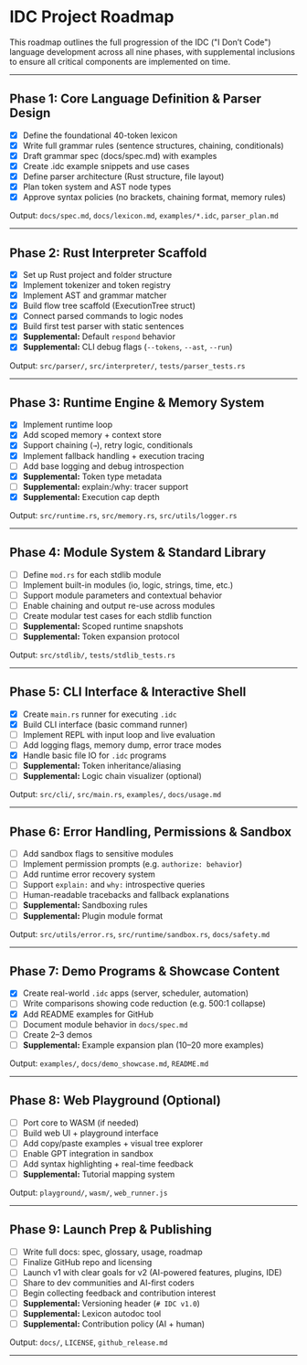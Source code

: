 
#  IDC Project Roadmap

This roadmap outlines the full progression of the IDC ("I Don’t Code") language development across all nine phases, with supplemental inclusions to ensure all critical components are implemented on time.

---

##  Phase 1: Core Language Definition & Parser Design

- [x] Define the foundational 40-token lexicon
- [x] Write full grammar rules (sentence structures, chaining, conditionals)
- [x] Draft grammar spec (docs/spec.md) with examples
- [x] Create .idc example snippets and use cases
- [x] Define parser architecture (Rust structure, file layout)
- [x] Plan token system and AST node types
- [x] Approve syntax policies (no brackets, chaining format, memory rules)

 Output: `docs/spec.md`, `docs/lexicon.md`, `examples/*.idc`, `parser_plan.md`

---

##  Phase 2: Rust Interpreter Scaffold

- [x] Set up Rust project and folder structure
- [x] Implement tokenizer and token registry
- [x] Implement AST and grammar matcher
- [x] Build flow tree scaffold (ExecutionTree struct)
- [x] Connect parsed commands to logic nodes
- [x] Build first test parser with static sentences
- [x]  **Supplemental:** Default `respond` behavior
- [x]  **Supplemental:** CLI debug flags (`--tokens`, `--ast`, `--run`)

 Output: `src/parser/`, `src/interpreter/`, `tests/parser_tests.rs`

---

##  Phase 3: Runtime Engine & Memory System

- [x] Implement runtime loop
- [x] Add scoped memory + context store
- [x] Support chaining (`→`), retry logic, conditionals
- [x] Implement fallback handling + execution tracing
- [ ] Add base logging and debug introspection
- [x]  **Supplemental:** Token type metadata
- [ ]  **Supplemental:** explain:/why: tracer support
- [x]  **Supplemental:** Execution cap depth

 Output: `src/runtime.rs`, `src/memory.rs`, `src/utils/logger.rs`

---

##  Phase 4: Module System & Standard Library

- [ ] Define `mod.rs` for each stdlib module
- [ ] Implement built-in modules (io, logic, strings, time, etc.)
- [ ] Support module parameters and contextual behavior
- [ ] Enable chaining and output re-use across modules
- [ ] Create modular test cases for each stdlib function
- [ ]  **Supplemental:** Scoped runtime snapshots
- [ ]  **Supplemental:** Token expansion protocol

 Output: `src/stdlib/`, `tests/stdlib_tests.rs`

---

##  Phase 5: CLI Interface & Interactive Shell

- [x] Create `main.rs` runner for executing `.idc`
- [x] Build CLI interface (basic command runner)
- [ ] Implement REPL with input loop and live evaluation
- [ ] Add logging flags, memory dump, error trace modes
- [x] Handle basic file IO for `.idc` programs
- [ ]  **Supplemental:** Token inheritance/aliasing
- [ ]  **Supplemental:** Logic chain visualizer (optional)

 Output: `src/cli/`, `src/main.rs`, `examples/`, `docs/usage.md`

---

##  Phase 6: Error Handling, Permissions & Sandbox

- [ ] Add sandbox flags to sensitive modules
- [ ] Implement permission prompts (e.g. `authorize: behavior`)
- [ ] Add runtime error recovery system
- [ ] Support `explain:` and `why:` introspective queries
- [ ] Human-readable tracebacks and fallback explanations
- [ ]  **Supplemental:** Sandboxing rules
- [ ]  **Supplemental:** Plugin module format

 Output: `src/utils/error.rs`, `src/runtime/sandbox.rs`, `docs/safety.md`

---

##  Phase 7: Demo Programs & Showcase Content

- [x] Create real-world `.idc` apps (server, scheduler, automation)
- [ ] Write comparisons showing code reduction (e.g. 500:1 collapse)
- [x] Add README examples for GitHub
- [ ] Document module behavior in `docs/spec.md`
- [ ] Create 2–3  demos
- [ ]  **Supplemental:** Example expansion plan (10–20 more examples)

 Output: `examples/`, `docs/demo_showcase.md`, `README.md`

---

##  Phase 8: Web Playground (Optional)

- [ ] Port core to WASM (if needed)
- [ ] Build web UI + playground interface
- [ ] Add copy/paste examples + visual tree explorer
- [ ] Enable GPT integration in sandbox
- [ ] Add syntax highlighting + real-time feedback
- [ ]  **Supplemental:** Tutorial mapping system

 Output: `playground/`, `wasm/`, `web_runner.js`

---

##  Phase 9: Launch Prep & Publishing

- [ ] Write full docs: spec, glossary, usage, roadmap
- [ ] Finalize GitHub repo and licensing
- [ ] Launch v1 with clear goals for v2 (AI-powered features, plugins, IDE)
- [ ] Share to dev communities and AI-first coders
- [ ] Begin collecting feedback and contribution interest
- [ ]  **Supplemental:** Versioning header (`# IDC v1.0`)
- [ ]  **Supplemental:** Lexicon autodoc tool
- [ ]  **Supplemental:** Contribution policy (AI + human)

 Output: `docs/`, `LICENSE`, `github_release.md`

---
